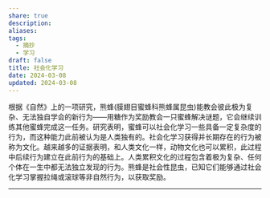 ```yaml
---
share: true
description: 
aliases: 
tags:
  - 摘抄
  - 学习
draft: false
title: 社会化学习
date: 2024-03-08
updated: 2024-03-08
---
```

根据《自然》上的一项研究，熊蜂(膜翅目蜜蜂科熊蜂属昆虫)能教会彼此极为复杂、无法独自学会的新行为——用糖作为奖励教会一只蜜蜂解决谜题，它会继续训练其他蜜蜂完成这一任务。研究表明，蜜蜂可以社会化学习一些具备一定复杂度的行为，而这种能力此前被认为是人类独有的。社会化学习获得并长期存在的行为被称为文化。越来越多的证据表明，和人类文化一样，动物文化也可以累积，此过程中后续行为建立在此前行为的基础上。人类累积文化的过程包含着极为复杂、任何个体在一生中都无法独立发现的行为。熊蜂是社会性昆虫，已知它们能够通过社会化学习掌握拉绳或滚球等非自然行为，以获取奖励。

---

